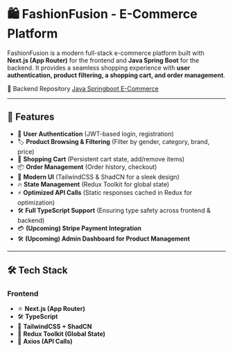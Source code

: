 # 🛍️ FashionFusion - E-Commerce Platform

FashionFusion is a modern full-stack e-commerce platform built with **Next.js (App Router)** for the frontend and **Java Spring Boot** for the backend. It provides a seamless shopping experience with **user authentication, product filtering, a shopping cart, and order management**.

 🔗 Backend Repository [ Java Springboot E-Commerce](https://github.com/KarimLotfy2000/e-commerce-spring-boot)

---

## 🚀 Features
- 🔐 **User Authentication** (JWT-based login, registration)
- 🏷️ **Product Browsing & Filtering** (Filter by gender, category, brand, price)
- 🛒 **Shopping Cart** (Persistent cart state, add/remove items)
- 📦 **Order Management** (Order history, checkout)
- 🎨 **Modern UI** (TailwindCSS & ShadCN for a sleek design)
- 🔥 **State Management** (Redux Toolkit for global state)
- ⚡ **Optimized API Calls** (Static responses cached in Redux for optimization)
- 🛠  **Full TypeScript Support** (Ensuring type safety across frontend & backend)
- 💳 **(Upcoming) Stripe Payment Integration**
- 🛠 **(Upcoming) Admin Dashboard for Product Management**

---

## 🛠️ Tech Stack
### **Frontend**
- ⚛️ **Next.js (App Router)**
- 🛠 **TypeScript**
- 🎨 **TailwindCSS + ShadCN**
- 🔄 **Redux Toolkit (Global State)**
- 🚀 **Axios (API Calls)**


